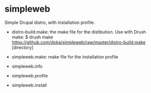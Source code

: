 simpleweb
=========

Simple Drupal distro, with installation profile.

- distro-build.make: the make file for the distibution. Use with Drush make:
  $ drush make https://github.com/doka/simpleweb/raw/master/distro-build.make [directory]

- simpleweb.make: make file for the installation profile
- simpleweb.info
- simpleweb.profile
- simpleweb.install

